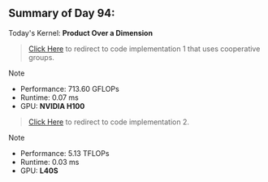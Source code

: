 ## Summary of Day 94:

Today's Kernel: **Product Over a Dimension**

> [Click Here](./product_over_dim_1.cu) to redirect to code implementation 1 that uses cooperative groups.

> [!note]
> - Performance: $713.60 \text{ GFLOPs}$
> - Runtime: $0.07 \text{ ms}$
> - GPU: **NVIDIA H100**

> [Click Here](./product_over_dim_2.cu) to redirect to code implementation 2.

> [!note]
> - Performance: $5.13 \text{ TFLOPs}$
> - Runtime: $0.03 \text{ ms}$
> - GPU: **L40S**
